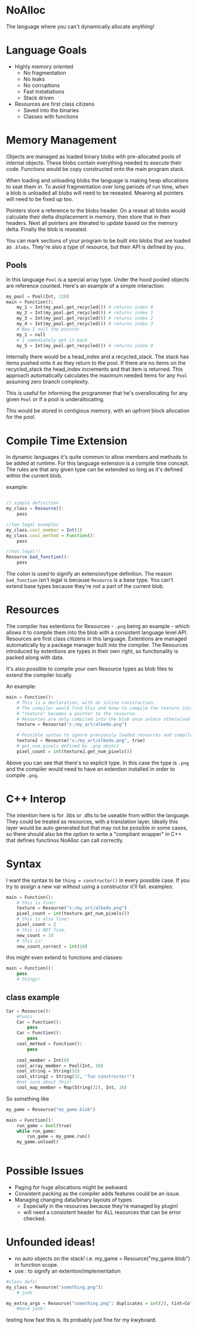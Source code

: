 # NoAlloc

The language where you can't dynamically allocate anything!

# Language Goals

* Highly memory oriented
  * No fragmentation
  * No leaks
  * No corruptions
  * Fast instatiations
  * Stack driven
* Resources are first class citizens
  * Saved into the binaries
  * Classes with functions


# Memory Management
 
Objects are managed as loaded binary blobs with pre-allocated pools of internal objects. These blobs contain everything needed to execute their code. Functions would be copy constructed onto the main program stack.

When loading and unloading blobs the language is making heap allocations to seat them in. To avoid fragmentation over long periods of run time, when a blob is unloaded all blobs will need to be reseated. Meaning all pointers will need to be fixed up too.

Pointers store a reference to the blobs header. On a reseat all blobs would calculate their delta displacement in memory, then store that in their headers. Next all pointers are itterated to update based on the memory delta. Finally the blob is reseated.

You can mark sections of your program to be built into blobs that are loaded as `.blobs`.
They're also a type of resource, but their API is defined by you.

## Pools

In this language `Pool` is a special array type. Under the hood pooled objects are reference counted. Here's an example of a simple interaction:

```python
my_pool = Pool(Int, 128)
main = Function():
    my_1 = Int(my_pool.get_recycled()) # returns index 0
    my_2 = Int(my_pool.get_recycled()) # returns index 1
    my_3 = Int(my_pool.get_recycled()) # returns index 2
    my_4 = Int(my_pool.get_recycled()) # returns index 3
    # Now I null the pointer
    my_1 = null
    # I immediately get it back
    my_5 = Int(my_pool.get_recycled()) # returns index 0

```
Internally there would be a head_index and a recycled_stack. The stack has items pushed onto it as they return to the pool. If there are no items on the recycled_stack the head_index increments and that item is returned. This approach automatically calculates the maximum needed items for any `Pool` assuming zero branch complexity.

This is useful for informing the programmer that he's overallocating for any given `Pool` or if a pool is underallocating.

This would be stored in contigious memory, with an upfront block allocation for the pool.

# Compile Time Extension

In dynamic languages it's quite common to allow members and methods to be added at runtime. For this language extension is a compile time concept. The rules are that any given type can be extended so long as it's defined within the current blob.

example:
```javascript

// simple definition
my_class = Resource():
    pass

//two legal examples
my_class.cool_member = Int(1)
my_class.cool_method = Function():
    pass

//not legal!!
Resource.bad_function():
    pass

```

The colon is used to signify an extension/type definition. The reason `bad_function` isn't legal is because `Resource` is a base type. You can't extend base types because they're not a part of the current blob.

# Resources

The compiler has extentions for Resources - `.png` being an example - which allows it to compile them into the blob with a consistent language level API. Resources are first class citizens in this language. Extentions are managed automatically by a package manager built into the compiler. The Resources introduced by extentions are types in their own right, so functionality is packed along with data.

It's also possible to compile your own Resource types as blob files to extend the compiler locally.

An example:

```python
main = Function():
    # This is a declaration, with an inline construction.
    # The compiler would find this and know to compile the texture into the binary.
    # "texture" becomes a pointer to the resource.
    # Resources are only compiled into the blob once unless otherwised specified  
    texture = Resource("x:/my_art/albedo.png")

    # Possible syntax to ignore previously loaded resources and compile a new version. 
    texture2 = Resource("x:/my_art/albedo.png", true)
    # get_num_pixels defined by .png object
    pixel_count = int(texture2.get_num_pixels())
```

Above you can see that there's no explicit type. In this case the type is `.png` and the compiler would need to have an extention installed in order to compile `.png`. 

# C++ Interop

The intention here is for .libs or .dlls to be useable from within the language. They could be treated as resources, with a translation layer. Ideally this layer would be auto generated but that may not be possible in some cases, so there should also be the option to write a "compliant wrapper" in C++ that defines functinos NoAlloc can call correctly.


# Syntax

I want the syntax to be `thing = constructor()` in every possible case. If you try to assign a new var without using a constructor it'll fail. examples:


```python
main = Function():
    # this is fine!
    texture = Resource("x:/my_art/albedo.png")
    pixel_count = int(texture.get_num_pixels())
    # this is also fine!
    pixel_count = 2
    # this is NOT fine.
    new_count = 10
    # this is!
    new_count_correct = int(10)
```

this might even extend to functions and classes:

```python
main = Function():
    pass
    # things!
```
## class example

```python
Car = Resource():
    #funcs
    Car = Function():
        pass
    Car = Function():
        pass
    cool_method = Function():
        pass
    
    cool_member = Int(0)
    cool_array_member = Pool(Int, 10)
    cool_string = String(32)
    cool_string2 = String(32, "fun constructor!")
    #not sure about this!
    cool_map_member = Map(String(32), Int, 16)
```

So something like

```python
my_game = Resource("my_game.blob")

main = Function():
    run_game = bool(true)
    while run_game:
        run_game = my_game.run()
    my_game.unload()
    
```


# Possible Issues

- Paging for huge allocations might be awkward.
- Consistent packing as the compiler adds features could be an issue.
- Managing changing data/binary layouts of types
    - Especially in the resources because they're managed by plugin!
    - will need a consistent header for ALL resources that can be error checked.

# Unfounded ideas!
- no auto objects on the stack! i.e. my_game = Resource("my_game.blob") in function scope.
- use : to signify an extention/implementation
```python
#class defs!
my_class = Resource("something.png"):
    # junk

my_extra_args = Resource("something.png": duplicates = int(2), tint=Color(0.5,0.5,0.5)):
    #more junk!
```

testing how fast this is. Its probably just fine for my kwyboard.